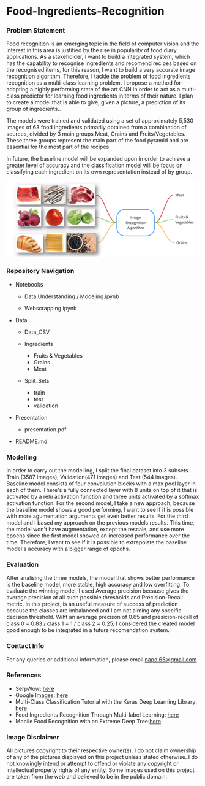 # Food-Ingredients-Recognition
   


### Problem Statement

Food recognition is an emerging topic in the field of computer vision and the interest in this area is justified by the rise in popularity of food diary applications.
As a stakeholder, I want to build a integrated system, which has the capability to recognise ingredients and recomend recipes based on the recognised items, for this reason, I want to build a very accurate image recognition algorithm.
Therefore, I tackle the problem of food ingredients recognition as a multi-class learning problem. I propose a method for adapting a highly performing state of the art CNN in order to act as a multi-class predictor for learning food ingredients in terms of their nature.
I plan to create a model that is able to give, given a picture, a prediction of its group of ingredients..

The models were trained and validated using a set of approximately 5,530 images of 63 food ingredients primarily obtained from a combination of sources, divided by 3 main groups Meat, Grains and Fruits/Vegetables.
These three groups represent the main part of the food pyramid and are essential for the most part of the recipes.

In future, the baseline model will be expanded upon in order to achieve a greater level of accuracy and the classification model will be focus on classifying each ingredient on its own representation instead of by group.



![](./Data/screen.png)





###  Repository Navigation

   * Notebooks
   
     * Data Understanding / Modeling.ipynb

     * Webscrapping.ipynb

   * Data
     
     * Data_CSV

     * Ingredients
       
       * Fruits & Vegetables
       * Grains
       * Meat

     * Split_Sets
       
       * train
       * test
       * validation

   
   * Presentation
   
     * presentation.pdf
   
   * README.md
   



### Modelling

In order to carry out the modelling, I split the final dataset into 3 subsets. Train (3587 images), Validation(471 images) and Test (544 images).
Baseline model consists of four convolution blocks with a max pool layer in each of them. There's a fully connected layer with 8 units on top of it that is activated by a relu activation function and three units activated by a softmax activation function.
For the second model, I take a new approach, because the baseline model shows a good performing, I want to see if it is possible with more agumentation arguments get even better results.
For the third model and I based my approach on the previous models results. This time, the model won't have augmentation, except the rescale, and use more epochs since the first model showed an increased performance over the time. Therefore, I want to see if it is possible to extrapolate the baseline model's accuracy with a bigger range of epochs.


### Evaluation

After analising the three models, the model that shows better performance is the baseline model, more stable, high accuracy and low overfitting.
To evaluate the winning model, I used Average precision because gives the average precision at all such possible thresholds and Precision-Recall metric. In this project, is an useful measure of success of prediction because the classes are imbalanced and I am not aiming any specific decision threshold.
Wiht an average precison of 0.65 and presicion-recall of class 0 = 0.83 / class 1 = 1 / class 2 = 0.25, I considered the created model good enough  to be integrated in a future recomendation system.

### Contact Info

For any queries or additional information, please email napd.65@gmail.com


### References

-  SerpWow: [here](https://serpwow.com/)
-  Google Images: [here](https://www.google.com/imghp?hl=en)
-  Multi-Class Classification Tutorial with the Keras Deep Learning Library: [here](https://machinelearningmastery.com/multi-class-classification-tutorial-keras-deep-learning-library/)
-  Food Ingredients Recognition Through Multi-label Learning: [here](https://link.springer.com/chapter/10.1007/978-3-319-70742-6_37)
-  Mobile Food Recognition with an Extreme Deep Tree:[here](https://dl.acm.org/doi/10.1145/2967413.2967428)


### Image Disclaimer

All pictures copyright to their respective owner(s). I do not claim ownership of any of the pictures displayed on this project unless stated otherwise. I do not knowingly intend or attempt to offend or violate any copyright or intellectual property rights of any entity. Some images used on this project are taken from the web and believed to be in the public domain.